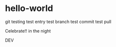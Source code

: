 # hello-world
git testing
test entry
test branch
test commit
test pull

Celebrate!!
in the night

DEV
